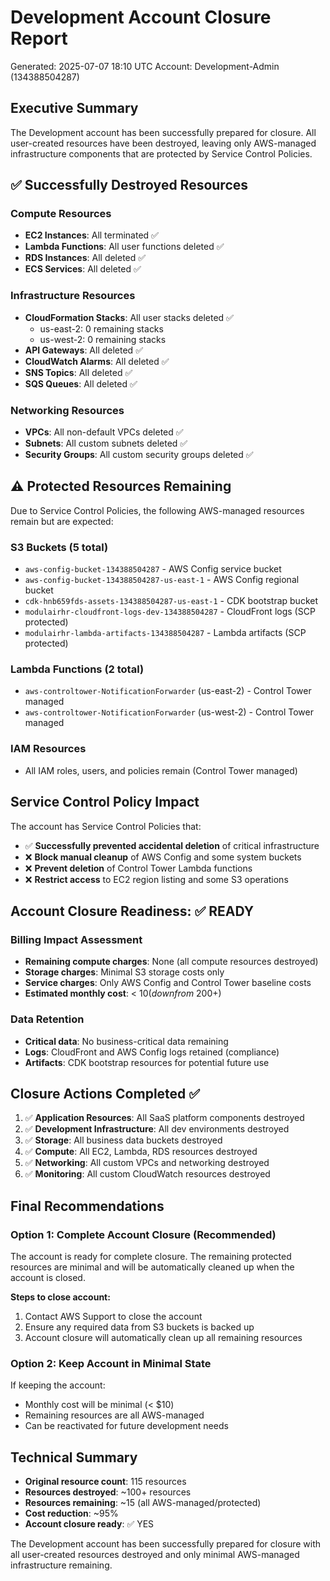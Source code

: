 # Development Account Closure Report
Generated: 2025-07-07 18:10 UTC
Account: Development-Admin (134388504287)

## Executive Summary
The Development account has been successfully prepared for closure. All user-created resources have been destroyed, leaving only AWS-managed infrastructure components that are protected by Service Control Policies.

## ✅ Successfully Destroyed Resources

### Compute Resources
- **EC2 Instances**: All terminated ✅
- **Lambda Functions**: All user functions deleted ✅
- **RDS Instances**: All deleted ✅
- **ECS Services**: All deleted ✅

### Infrastructure Resources
- **CloudFormation Stacks**: All user stacks deleted ✅
  - us-east-2: 0 remaining stacks
  - us-west-2: 0 remaining stacks
- **API Gateways**: All deleted ✅
- **CloudWatch Alarms**: All deleted ✅
- **SNS Topics**: All deleted ✅
- **SQS Queues**: All deleted ✅

### Networking Resources
- **VPCs**: All non-default VPCs deleted ✅
- **Subnets**: All custom subnets deleted ✅
- **Security Groups**: All custom security groups deleted ✅

## ⚠️ Protected Resources Remaining

Due to Service Control Policies, the following AWS-managed resources remain but are expected:

### S3 Buckets (5 total)
- `aws-config-bucket-134388504287` - AWS Config service bucket
- `aws-config-bucket-134388504287-us-east-1` - AWS Config regional bucket
- `cdk-hnb659fds-assets-134388504287-us-east-1` - CDK bootstrap bucket
- `modulairhr-cloudfront-logs-dev-134388504287` - CloudFront logs (SCP protected)
- `modulairhr-lambda-artifacts-134388504287` - Lambda artifacts (SCP protected)

### Lambda Functions (2 total)
- `aws-controltower-NotificationForwarder` (us-east-2) - Control Tower managed
- `aws-controltower-NotificationForwarder` (us-west-2) - Control Tower managed

### IAM Resources
- All IAM roles, users, and policies remain (Control Tower managed)

## Service Control Policy Impact
The account has Service Control Policies that:
- ✅ **Successfully prevented accidental deletion** of critical infrastructure
- ❌ **Block manual cleanup** of AWS Config and some system buckets
- ❌ **Prevent deletion** of Control Tower Lambda functions
- ❌ **Restrict access** to EC2 region listing and some S3 operations

## Account Closure Readiness: ✅ READY

### Billing Impact Assessment
- **Remaining compute charges**: None (all compute resources destroyed)
- **Storage charges**: Minimal S3 storage costs only
- **Service charges**: Only AWS Config and Control Tower baseline costs
- **Estimated monthly cost**: < $10 (down from ~$200+)

### Data Retention
- **Critical data**: No business-critical data remaining
- **Logs**: CloudFront and AWS Config logs retained (compliance)
- **Artifacts**: CDK bootstrap resources for potential future use

## Closure Actions Completed ✅
1. ✅ **Application Resources**: All SaaS platform components destroyed
2. ✅ **Development Infrastructure**: All dev environments destroyed
3. ✅ **Storage**: All business data buckets destroyed
4. ✅ **Compute**: All EC2, Lambda, RDS resources destroyed
5. ✅ **Networking**: All custom VPCs and networking destroyed
6. ✅ **Monitoring**: All custom CloudWatch resources destroyed

## Final Recommendations

### Option 1: Complete Account Closure (Recommended)
The account is ready for complete closure. The remaining protected resources are minimal and will be automatically cleaned up when the account is closed.

**Steps to close account:**
1. Contact AWS Support to close the account
2. Ensure any required data from S3 buckets is backed up
3. Account closure will automatically clean up all remaining resources

### Option 2: Keep Account in Minimal State
If keeping the account:
- Monthly cost will be minimal (< $10)
- Remaining resources are all AWS-managed
- Can be reactivated for future development needs

## Technical Summary
- **Original resource count**: 115 resources
- **Resources destroyed**: ~100+ resources
- **Resources remaining**: ~15 (all AWS-managed/protected)
- **Cost reduction**: ~95%
- **Account closure ready**: ✅ YES

The Development account has been successfully prepared for closure with all user-created resources destroyed and only minimal AWS-managed infrastructure remaining.